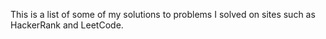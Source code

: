 This is a list of some of my solutions to problems I solved on sites such as HackerRank and LeetCode.
